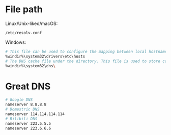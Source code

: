 # File path

Linux/Unix-liked/macOS:

```
/etc/resolv.conf
```

Windows:

```bash
# This file can be used to configure the mapping between local hostnames and IP addresses.
%windir%\system32\drivers\etc\hosts
# The DNS cache file under the directory. This file is used to store cache data during DNS resolution, and if you need to empty the DNS cache, you can delete this file.
%windir%\system32\dns\
```

# Great DNS

```bash
# Google DNS
nameserver 8.8.8.8
# Domestric DNS
nameserver 114.114.114.114
# Bilibili DNS
nameserver 223.5.5.5
nameserver 223.6.6.6
```